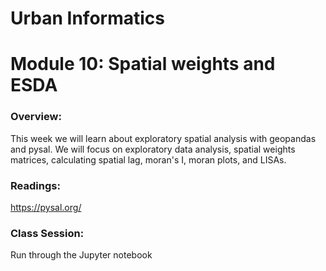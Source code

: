 # Urban Informatics
# Module 10: Spatial weights and ESDA

### Overview:

This week we will learn about exploratory spatial analysis with geopandas and pysal. We will focus on exploratory data analysis, spatial weights matrices, calculating spatial lag, moran's I, moran plots, and LISAs.

### Readings:

https://pysal.org/

### Class Session:

Run through the Jupyter notebook
